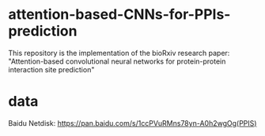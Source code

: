 # attention-based-CNNs-for-PPIs-prediction
This repository is the implementation of the bioRxiv research paper:
"Attention-based convolutional neural networks for protein-protein interaction site prediction"
# data
Baidu Netdisk: https://pan.baidu.com/s/1ccPVuRMns78yn-A0h2wgOg(PPIS)
